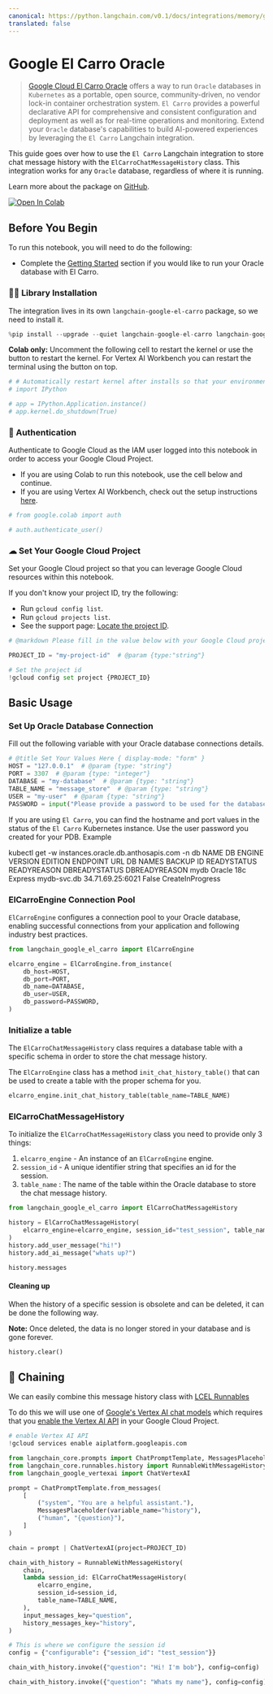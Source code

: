 ```yaml
---
canonical: https://python.langchain.com/v0.1/docs/integrations/memory/google_el_carro
translated: false
---
```


# Google El Carro Oracle

> [Google Cloud El Carro Oracle](https://github.com/GoogleCloudPlatform/elcarro-oracle-operator) offers a way to run `Oracle` databases in `Kubernetes` as a portable, open source, community-driven, no vendor lock-in container orchestration system. `El Carro` provides a powerful declarative API for comprehensive and consistent configuration and deployment as well as for real-time operations and monitoring. Extend your `Oracle` database's capabilities to build AI-powered experiences by leveraging the `El Carro` Langchain integration.

This guide goes over how to use the `El Carro` Langchain integration to store chat message history with the `ElCarroChatMessageHistory` class. This integration works for any `Oracle` database, regardless of where it is running.

Learn more about the package on [GitHub](https://github.com/googleapis/langchain-google-el-carro-python/).

[![Open In Colab](https://colab.research.google.com/assets/colab-badge.svg)](https://colab.research.google.com/github/googleapis/langchain-google-el-carro-python/blob/main/docs/chat_message_history.ipynb)

## Before You Begin

To run this notebook, you will need to do the following:

 * Complete the [Getting Started](https://github.com/googleapis/langchain-google-el-carro-python/tree/main/README.md#getting-started) section if you would like to run your Oracle database with El Carro.

### 🦜🔗 Library Installation

The integration lives in its own `langchain-google-el-carro` package, so we need to install it.

```python
%pip install --upgrade --quiet langchain-google-el-carro langchain-google-vertexai langchain
```

**Colab only:** Uncomment the following cell to restart the kernel or use the button to restart the kernel. For Vertex AI Workbench you can restart the terminal using the button on top.

```python
# # Automatically restart kernel after installs so that your environment can access the new packages
# import IPython

# app = IPython.Application.instance()
# app.kernel.do_shutdown(True)
```

### 🔐 Authentication

Authenticate to Google Cloud as the IAM user logged into this notebook in order to access your Google Cloud Project.

* If you are using Colab to run this notebook, use the cell below and continue.
* If you are using Vertex AI Workbench, check out the setup instructions [here](https://github.com/GoogleCloudPlatform/generative-ai/tree/main/setup-env).

```python
# from google.colab import auth

# auth.authenticate_user()
```

### ☁ Set Your Google Cloud Project

Set your Google Cloud project so that you can leverage Google Cloud resources within this notebook.

If you don't know your project ID, try the following:

* Run `gcloud config list`.
* Run `gcloud projects list`.
* See the support page: [Locate the project ID](https://support.google.com/googleapi/answer/7014113).

```python
# @markdown Please fill in the value below with your Google Cloud project ID and then run the cell.

PROJECT_ID = "my-project-id"  # @param {type:"string"}

# Set the project id
!gcloud config set project {PROJECT_ID}
```

## Basic Usage

### Set Up Oracle Database Connection

Fill out the following variable with your Oracle database connections details.

```python
# @title Set Your Values Here { display-mode: "form" }
HOST = "127.0.0.1"  # @param {type: "string"}
PORT = 3307  # @param {type: "integer"}
DATABASE = "my-database"  # @param {type: "string"}
TABLE_NAME = "message_store"  # @param {type: "string"}
USER = "my-user"  # @param {type: "string"}
PASSWORD = input("Please provide a password to be used for the database user: ")
```

If you are using `El Carro`, you can find the hostname and port values in the
status of the `El Carro` Kubernetes instance.
Use the user password you created for your PDB.
Example

kubectl get -w instances.oracle.db.anthosapis.com -n db
NAME   DB ENGINE   VERSION   EDITION      ENDPOINT      URL                DB NAMES   BACKUP ID   READYSTATUS   READYREASON        DBREADYSTATUS   DBREADYREASON
mydb   Oracle      18c       Express      mydb-svc.db   34.71.69.25:6021                          False         CreateInProgress

### ElCarroEngine Connection Pool

`ElCarroEngine` configures a connection pool to your Oracle database, enabling successful connections from your application and following industry best practices.

```python
from langchain_google_el_carro import ElCarroEngine

elcarro_engine = ElCarroEngine.from_instance(
    db_host=HOST,
    db_port=PORT,
    db_name=DATABASE,
    db_user=USER,
    db_password=PASSWORD,
)
```

### Initialize a table

The `ElCarroChatMessageHistory` class requires a database table with a specific
schema in order to store the chat message history.

The `ElCarroEngine` class has a
method `init_chat_history_table()` that can be used to create a table with the
proper schema for you.

```python
elcarro_engine.init_chat_history_table(table_name=TABLE_NAME)
```

### ElCarroChatMessageHistory

To initialize the `ElCarroChatMessageHistory` class you need to provide only 3
things:

1. `elcarro_engine` - An instance of an `ElCarroEngine` engine.
1. `session_id` - A unique identifier string that specifies an id for the
   session.
1. `table_name` : The name of the table within the Oracle database to store the
   chat message history.

```python
from langchain_google_el_carro import ElCarroChatMessageHistory

history = ElCarroChatMessageHistory(
    elcarro_engine=elcarro_engine, session_id="test_session", table_name=TABLE_NAME
)
history.add_user_message("hi!")
history.add_ai_message("whats up?")
```

```python
history.messages
```

#### Cleaning up

When the history of a specific session is obsolete and can be deleted, it can be done the following way.

**Note:** Once deleted, the data is no longer stored in your database and is gone forever.

```python
history.clear()
```

## 🔗 Chaining

We can easily combine this message history class with [LCEL Runnables](/docs/expression_language/how_to/message_history)

To do this we will use one of [Google's Vertex AI chat models](/docs/integrations/chat/google_vertex_ai_palm) which requires that you [enable the Vertex AI API](https://console.cloud.google.com/flows/enableapi?apiid=aiplatform.googleapis.com) in your Google Cloud Project.

```python
# enable Vertex AI API
!gcloud services enable aiplatform.googleapis.com
```

```python
from langchain_core.prompts import ChatPromptTemplate, MessagesPlaceholder
from langchain_core.runnables.history import RunnableWithMessageHistory
from langchain_google_vertexai import ChatVertexAI
```

```python
prompt = ChatPromptTemplate.from_messages(
    [
        ("system", "You are a helpful assistant."),
        MessagesPlaceholder(variable_name="history"),
        ("human", "{question}"),
    ]
)

chain = prompt | ChatVertexAI(project=PROJECT_ID)
```

```python
chain_with_history = RunnableWithMessageHistory(
    chain,
    lambda session_id: ElCarroChatMessageHistory(
        elcarro_engine,
        session_id=session_id,
        table_name=TABLE_NAME,
    ),
    input_messages_key="question",
    history_messages_key="history",
)
```

```python
# This is where we configure the session id
config = {"configurable": {"session_id": "test_session"}}
```

```python
chain_with_history.invoke({"question": "Hi! I'm bob"}, config=config)
```

```python
chain_with_history.invoke({"question": "Whats my name"}, config=config)
```